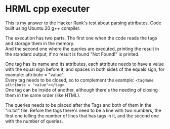 # HRML cpp executer

This is my answer to the Hacker Rank's test about parsing attributes.
Code built using Ubuntu 20 g++ compiler.

The execution has two parts.
The first one when the code reads the tags and storage them in the memory. </br>
And the second one where the queries are executed, printing the result in the standard output, if no result is found "Not Found!" is printed.

One tag has its name and its attributes, each attribute needs to have a value with the equal sign before it, and spaces in both sides of the equals sign, for example: attribute = "value". </br>
Every tag needs to be closed, so to complement the example: `<tagName attribute = "value"></tag>` </br>
One tag can be inside of another, although there's the needing of closing them in the same order (like HTML).

The queries needs to be placed after the Tags and both of them in the "in.txt" file.
Before the tags there's need to be a line with two numbers, the first one telling the number of lines that has tags in it, and the second one with the number of queries.
